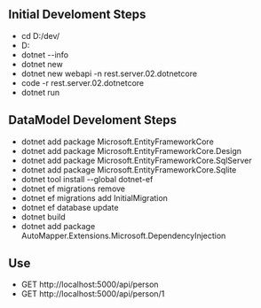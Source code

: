 
## Initial Develoment Steps
- cd D:/dev/
- D:
- dotnet --info
- dotnet new 
- dotnet new webapi -n rest.server.02.dotnetcore
- code -r rest.server.02.dotnetcore
- dotnet run

## DataModel Develoment Steps
- dotnet add package Microsoft.EntityFrameworkCore
- dotnet add package Microsoft.EntityFrameworkCore.Design 
- dotnet add package Microsoft.EntityFrameworkCore.SqlServer 
- dotnet add package Microsoft.EntityFrameworkCore.Sqlite 
- dotnet tool install --global dotnet-ef
- dotnet ef migrations remove
- dotnet ef migrations add InitialMigration
- dotnet ef database update
- dotnet build
- dotnet add package AutoMapper.Extensions.Microsoft.DependencyInjection 


## Use
- GET http://localhost:5000/api/person
- GET http://localhost:5000/api/person/1
